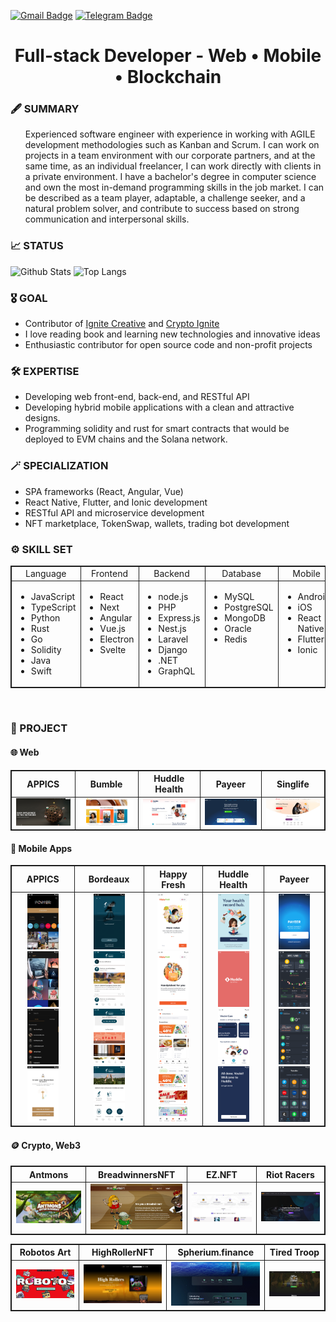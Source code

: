 [![Gmail Badge](https://img.shields.io/badge/-Gmail-c14438?style=flat-square&logo=Gmail&logoColor=white&link=mailto:cn.corestar@gmail.com)](mailto:cn.corestar@gmail.com)
[![Telegram Badge](https://img.shields.io/badge/-Telegram-3495eb?style=flat-square&logo=Telegram&logoColor=white&link=https://t.me/proengindev)](https://t.me/proengindev)

<h1 align="center">
  <strong>
    Full-stack Developer - Web • Mobile • Blockchain
  </strong>
</h2>

<h3><strong>🖋️ SUMMARY</strong></h3>
  <ul>
    <p>
      Experienced software engineer with experience in working with AGILE development methodologies such as Kanban and Scrum. I can work on projects in a team environment with our corporate partners, and at the same time, as an individual freelancer, I can work directly with clients in a private environment. I have a bachelor's degree in computer science and own the most in-demand programming skills in the job market. I can be described as a team player, adaptable, a challenge seeker, and a natural problem solver, and contribute to success based on strong communication and interpersonal skills. 
    </p>
  </ul>

<h3><strong>📈 STATUS</strong></h3>
      
![Github Stats](https://github-readme-stats.vercel.app/api?username=prodevcn&count_private=true&show_icons=true&include_all_commits=true&theme=radical)
![Top Langs](https://github-readme-stats.vercel.app/api/top-langs/?username=prodevcn&hide=TeX&layout=compact&theme=tokyonight)

<h3><strong>🎖️ GOAL</strong></h3>
  <ul>
    <li>Contributor of <a href="https://github.com/ignite-creative">Ignite Creative</a> and <a href="https://github.com/crypto-ignite">Crypto Ignite</a></li>
    <li>I love reading book and learning new technologies and innovative ideas</li>
    <li>Enthusiastic contributor for open source code and non-profit projects</li>
  </ul>
  
<h3><strong>🛠️ EXPERTISE</strong></h3>
  <ul>
    <li>Developing web front-end, back-end, and RESTful API</li>
    <li>Developing hybrid mobile applications with a clean and attractive designs.</li>
    <li>Programming solidity and rust for smart contracts that would be deployed to EVM chains and the Solana network. </li>
  </ul>

<h3><strong>🪄 SPECIALIZATION</strong></h3>
  <ul>
    <li>SPA frameworks (React, Angular, Vue)</li>
    <li>React Native, Flutter, and Ionic development</li>
    <li>RESTful API and microservice development</li>
    <li>NFT marketplace, TokenSwap, wallets, trading bot development</li>
  </ul>

<h3><strong>⚙️ SKILL SET</strong></h3>
  <table width="100%" style="border: 1px solid">
    <thead align="center">
      <tr style="border: 1px solid">
        <td style="border: 1px solid">Language</td>
        <td style="border: 1px solid">Frontend</td>
        <td style="border: 1px solid">Backend</td>
        <td style="border: 1px solid">Database</td>
        <td style="border: 1px solid">Mobile</td>
        <td style="border: 1px solid">Cloud</td>
        <td style="border: 1px solid">Blockchain</td>
      </tr>
    </thead>
    <tbody>
      <tr>
        <td valign="top" style="border: 1px solid">
          <ul>
            <li>JavaScript</li>
            <li>TypeScript</li>
            <li>Python</li>
            <li>Rust</li>
            <li>Go</li>
            <li>Solidity</li>
            <li>Java</li>
            <li>Swift</li>
          </ul>
        </td>
         <td valign="top" style="border: 1px solid">
          <ul>
            <li>React</li>
            <li>Next</li>
            <li>Angular</li>
            <li>Vue.js</li>
            <li>Electron</li>
            <li>Svelte</li>
          </ul>
        </td>
         <td valign="top" style="border: 1px solid">
          <ul>
            <li>node.js</li>
            <li>PHP</li>
            <li>Express.js</li>
            <li>Nest.js</li>
            <li>Laravel</li>
            <li>Django</li>
            <li>.NET</li>
            <li>GraphQL</li>
          </ul>
        </td>
         <td valign="top" style="border: 1px solid">
          <ul>
            <li>MySQL</li>
            <li>PostgreSQL</li>
            <li>MongoDB</li>
            <li>Oracle</li>
            <li>Redis</li>
          </ul>
        </td>
        <td valign="top" style="border: 1px solid">
          <ul>
            <li>Android</li>
            <li>iOS</li>
            <li>React Native</li>
            <li>Flutter</li>
            <li>Ionic</li>
          </ul>
        </td>
        <td valign="top" style="border: 1px solid">
          <ul>
            <li>AWS</li>
            <li>Firebase</li>
            <li>GCP</li>
            <li>Microsoft Azure</li>
          </ul>
        </td>
        <td valign="top" style="border: 1px solid">
          <ul>
            <li>Truffle</li>
            <li>Hashnet</li>
            <li>Anchor</li>
            <li>Openzeppelin</li>
            <li>Substrate</li>
            <li>TheGraph</li>
            <li>Chainlink</li>
          </ul>
        </td>
      </tr>
    </tbody>
  </table>
</p>
<br />
<h3><strong>🔖 PROJECT</strong></h3>
  <h4><strong>🌐 Web</strong></h4>
    <table align="center" style="border: 1px solid">
      <thead align="center">
        <tr align="center">
          <th align="center" style="border: 1px solid">APPICS</th>
          <th align="center" style="border: 1px solid">Bumble</th>
          <th align="center" style="border: 1px solid">Huddle Health</th>
          <th align="center" style="border: 1px solid">Payeer</th>
          <th align="center" style="border: 1px solid">Singlife</th>
        </tr>
      </thead>
      <tbody align="center">
        <tr>
          <td style="border: 1px solid">
            <a href="https://appics.com/">
              <img src="./img/web/appics_web.jpg" width="200">
            </a>
          </td>
          <td style="border: 1px solid">
            <a href="https://bumble.com/">
              <img src="./img/web/bumble_web.jpg" width="200">
            </a>
          </td>
          <td style="border: 1px solid">
            <a href="https://huddle-health.com/">
              <img src="./img/web/huddle_web.jpg" width="200">
            </a>
          </td>
          <td style="border: 1px solid">
            <a href="https://payeer.com/en/">
              <img src="./img/web/payeer_web.jpg" width="200">
            </a>
          </td>
          <td style="border: 1px solid">
            <a href="https://singlife.com/en">
              <img src="./img/web/singlife_web.jpg" width="200">
            </a>
          </td>
        </tr>
      </tbody>
    </table>
  <h4><strong>📱 Mobile Apps</strong></h4>
  <table align="center" style="border: 1px solid">
    <thead align="center">
      <tr align="center">
        <th align="center" style="border: 1px solid">APPICS</th>
        <th align="center" style="border: 1px solid">Bordeaux</th>
        <th align="center" style="border: 1px solid">Happy Fresh</th>
        <th align="center" style="border: 1px solid">Huddle Health</th>
        <th align="center" style="border: 1px solid">Payeer</th>
      </tr>
    </thead>
    <tbody align="center">
      <tr>
        <td style="border: 1px solid">
          <a href="https://play.google.com/store/apps/details?id=com.appics.appics">
            <img src="./img/mobile/appics/appics_mob_01.png" width="50">
            <img src="./img/mobile/appics/appics_mob_02.png" width="50">
            <img src="./img/mobile/appics/appics_mob_03.png" width="50">
            <img src="./img/mobile/appics/appics_mob_04.png" width="50">
          </a>
        </td>
        <td style="border: 1px solid">
          <a href="https://play.google.com/store/apps/details?id=com.civb.oenobordeaux&hl=en&gl=US">
            <img src="./img/mobile/bordeaux/bordeaux_mob_01.png" width="50">
            <img src="./img/mobile/bordeaux/bordeaux_mob_02.png" width="50">
            <img src="./img/mobile/bordeaux/bordeaux_mob_03.png" width="50">
            <img src="./img/mobile/bordeaux/bordeaux_mob_04.png" width="50">
          </a>
        </td>
        <td style="border: 1px solid">
          <a href="https://play.google.com/store/apps/details?id=com.happyfresh.android&hl=en&gl=US">
            <img src="./img/mobile/happy/happy_mob_01.png" width="50">
            <img src="./img/mobile/happy/happy_mob_02.png" width="50">
            <img src="./img/mobile/happy/happy_mob_03.png" width="50">
            <img src="./img/mobile/happy/happy_mob_04.png" width="50">
          </a>
        </td>
        <td style="border: 1px solid">
          <a href="https://play.google.com/store/apps/details?id=com.huddlehealth&hl=en&gl=US">
            <img src="./img/mobile/huddle/huddle_mob_01.png" width="50">
            <img src="./img/mobile/huddle/huddle_mob_02.png" width="50">
            <img src="./img/mobile/huddle/huddle_mob_03.png" width="50">
            <img src="./img/mobile/huddle/huddle_mob_04.png" width="50">
          </a>
        </td>
        <td style="border: 1px solid">
          <a href="https://play.google.com/store/apps/details?id=com.payeer&hl=en&gl=US">
            <img src="./img/mobile/payeer/payeer_mob_01.png" width="50">
            <img src="./img/mobile/payeer/payeer_mob_02.png" width="50">
            <img src="./img/mobile/payeer/payeer_mob_03.png" width="50">
            <img src="./img/mobile/payeer/payeer_mob_04.png" width="50">
          </a>
        </td>
      </tr>
    </tbody>
  </table>
  <h4><strong>🪙 Crypto, Web3</strong></h4>
    <table align="center" style="border: 1px solid">
      <thead align="center">
        <tr align="center">
          <th align="center" style="border: 1px solid">Antmons</th>
          <th align="center" style="border: 1px solid">BreadwinnersNFT</th>
          <th align="center" style="border: 1px solid">EZ.NFT</th>
          <th align="center" style="border: 1px solid">Riot Racers</th>
        </tr>
      </thead>
      <tbody align="center">
        <tr>
          <td style="border: 1px solid">
            <a href="https://antmons.com/">
              <img src="./img/web3/antmons.jpg" width="200">
            </a>
          </td>
          <td style="border: 1px solid">
            <a href="https://breadwinnersnft.io">
              <img src="./img/web3/breadwinner.jpg" width="200">
            </a>
          </td>
          <td style="border: 1px solid">
            <a href="https://ez-nft.io/">
              <img src="./img/web3/ez.jpg" width="200">
            </a>
          </td>
          <td style="border: 1px solid">
            <a href="https://riotracers.com/">
              <img src="./img/web3/riot.jpg" width="200">
            </a>
          </td>
        </tr>
      </tbody>
    </table>
    <table align="center" style="border: 1px solid">
      <thead align="center">
        <tr align="center">
          <th align="center" style="border: 1px solid">Robotos Art</th>
          <th align="center" style="border: 1px solid">HighRollerNFT</th>
          <th align="center" style="border: 1px solid">Spherium.finance</th>
          <th align="center" style="border: 1px solid">Tired Troop</th>
        </tr>
      </thead>
      <tbody align="center">
        <tr>
          <td style="border: 1px solid">
            <a href="https://robotos.art">
              <img src="./img/web3/robotos.jpg" width="200">
            </a>
          </td>
          <td style="border: 1px solid">
            <a href="https://highrollersnft.com/">
              <img src="./img/web3/rollers.jpg" width="200">
            </a>
          </td>
          <td style="border: 1px solid">
            <a href="https://spherium.finance/">
              <img src="./img/web3/spherium.jpg" width="200">
            </a>
          </td>
          <td style="border: 1px solid">
            <a href="https://tiredtroop.io/">
              <img src="./img/web3/tired.jpg" width="200">
            </a>
          </td>
        </tr>
      </tbody>
    </table>
